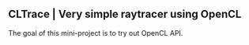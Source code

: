 ## CLTrace | Very simple raytracer using OpenCL

The goal of this mini-project is to try out OpenCL API.

